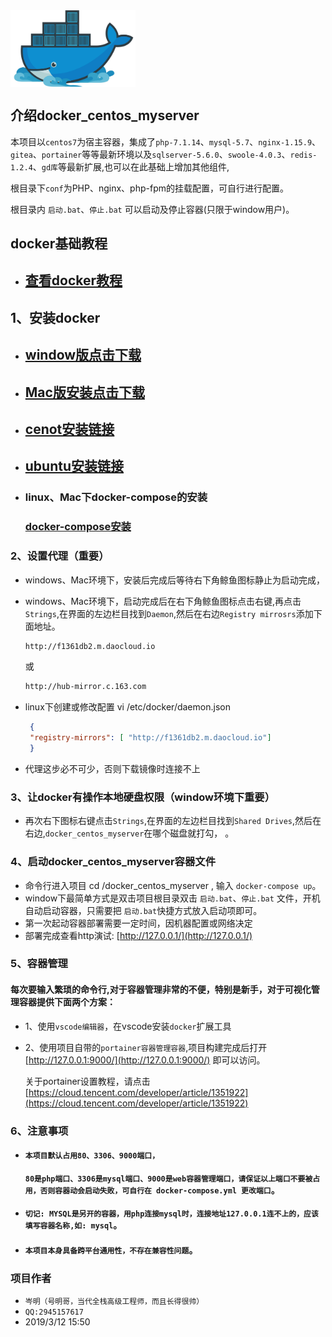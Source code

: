  <img src="docker-logo.jpg" width="200" hegiht="200" align="center" />

##  介绍docker_centos_myserver
  本项目以`centos7`为宿主容器，集成了`php-7.1.14`、`mysql-5.7`、`nginx-1.15.9`、`gitea`、`portainer`等等最新环境以及`sqlserver-5.6.0`、`swoole-4.0.3`、`redis-1.2.4`、`gd库`等最新扩展,也可以在此基础上增加其他组件,
      
  根目录下`conf`为PHP、nginx、php-fpm的挂载配置，可自行进行配置。
  
  
  根目录内 `启动.bat`、`停止.bat` 可以启动及停止容器(只限于window用户)。
   

##  docker基础教程
 * ##  [查看docker教程](http://www.docker.org.cn/book/)

## 1、安装docker
*  ##  [window版点击下载](https://download.docker.com/win/stable/Docker%20for%20Windows%20Installer.exe)

*   ##  [Mac版安装点击下载](https://download.docker.com/mac/stable/Docker.dmg)

*  ##  [cenot安装链接](https://docs.docker.com/install/linux/docker-ce/centos/)

*   ##  [ubuntu安装链接](https://docs.docker.com/install/linux/docker-ce/ubuntu/)


*    ### linux、Mac下docker-compose的安装
     ###  [docker-compose安装](https://docs.docker.com/compose/install/)

### 2、设置代理（重要）
   
  *  windows、Mac环境下，安装后完成后等待右下角鲸鱼图标静止为启动完成，
  *  windows、Mac环境下，启动完成后在右下角鲸鱼图标点击右键,再点击`Strings`,在界面的左边栏目找到`Daemon`,然后在右边`Registry mirrosrs`添加下面地址。
      ```html
      http://f1361db2.m.daocloud.io
      ```
      或
      ```html    
      http://hub-mirror.c.163.com
      ```
 *  linux下创建或修改配置 vi /etc/docker/daemon.json
     ```json
      {
      "registry-mirrors": [ "http://f1361db2.m.daocloud.io"]
      }
      ```
   
  * 代理这步必不可少，否则下载镜像时连接不上 
     

### 3、让docker有操作本地硬盘权限（window环境下重要）
  *   再次右下图标右键点击`Strings`,在界面的左边栏目找到`Shared Drives`,然后在右边,`docker_centos_myserver`在哪个磁盘就打勾， 。
     

### 4、启动docker_centos_myserver容器文件
   * 命令行进入项目 cd /docker_centos_myserver , 输入 `docker-compose up`。
   * window下最简单方式是双击项目根目录双击 `启动.bat`、`停止.bat` 文件，开机自动启动容器，只需要把 `启动.bat`快捷方式放入启动项即可。
   * 第一次起动容器部署需要一定时间，因机器配置或网络决定 
   * 部署完成查看http演试: [http://127.0.0.1/](http://127.0.0.1/)
   

### 5、容器管理
  ####   每次要输入繁琐的命令行,对于容器管理非常的不便，特别是新手，对于可视化管理容器提供下面两个方案：
 * 1、使用`vscode编辑器`，在vscode安装`docker`扩展工具
 * 2、使用项目自带的`portainer容器管理容器`,项目构建完成后打开[http://127.0.0.1:9000/](http://127.0.0.1:9000/) 即可以访问。 
            
    关于portainer设置教程，请点击 
     [https://cloud.tencent.com/developer/article/1351922](https://cloud.tencent.com/developer/article/1351922) 
  
### 6、注意事项
   * ####  `本项目默认占用80、3306、9000端口，`
     ####   `80是php端口、3306是mysql端口、9000是web容器管理端口，请保证以上端口不要被占用，否则容器动会启动失败，可自行在 docker-compose.yml 更改端口`。

   * ####  `切记: MYSQL是另开的容器，用php连接mysql时，连接地址127.0.0.1连不上的，应该填写容器名称,如: mysql`。

  * ####  `本项目本身具备跨平台通用性，不存在兼容性问题`。

### 项目作者
  * `岑明（号明哥，当代全栈高级工程师，而且长得很帅）`
  * `QQ:2945157617`
  * 2019/3/12 15:50

